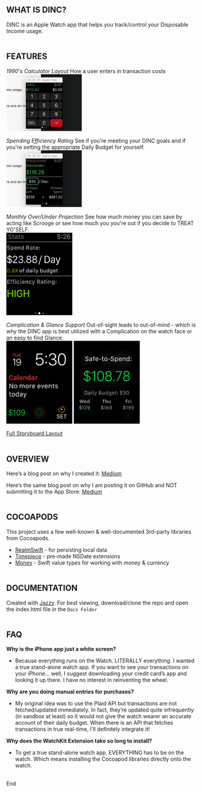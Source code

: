 ## **WHAT IS DINC?**
DINC is an Apple Watch app that helps you track/control your Disposable Income usage.
<br><br>


## **FEATURES**

*1990's Calculator Layout*
How a user enters in transaction costs
<br>
<img src="https://github.com/danielhour/DINC/raw/dev/Screenshots/PriceController.gif" width="200">

*Spending Efficiency Rating*
See if you're meeting your DINC goals and if you're setting the appropriate Daily Budget for yourself.
<br>
<img src="https://github.com/danielhour/DINC/raw/dev/Screenshots/ProjectionController.gif" width="200">

*Monthly Over/Under Projection*
See how much money you can save by acting like Scrooge or see how much you you're out if you decide to TREAT YO'SELF.
<br>
<img src="https://github.com/danielhour/DINC/raw/dev/Screenshots/efficiency.png" width="175">

*Complication & Glance Support*
Out-of-sight leads to out-of-mind - which is why the DINC app is best utilized with a Complication on the watch face or an easy to find Glance.
<br>
<img src="https://github.com/danielhour/DINC/raw/dev/Screenshots/complication.png" width="175">  <img src="https://github.com/danielhour/DINC/raw/dev/Screenshots/glance.png" width="175">

[Full Storyboard Layout](https://github.com/danielhour/DINC/blob/dev/Screenshots/DINC%20storyboard.png)
<br><br>


## **OVERVIEW**
Here’s a blog post on why I created it: [Medium](http://www.templink.com)

Here’s the same blog post on why I am posting it on GitHub and NOT submitting it to the App Store: [Medium](http://www.templink.com)
<br><br>


## **COCOAPODS**
This project uses a few well-known & well-documented 3rd-party libraries from Cocoapods.

- [RealmSwift](https://github.com/realm/realm-cocoa) - for persisting local data
- [Timepiece](https://github.com/naoty/Timepiece) - pre-made NSDate extensions
- [Money](https://github.com/danthorpe/Money) - Swift value types for working with money & currency
<br><br>


## **DOCUMENTATION**
Created with [Jazzy](https://github.com/realm/jazzy). For best viewing, download/clone the repo and open the index.html file in the `Docs Folder`
<br><br>


## **FAQ**

**Why is the iPhone app just a white screen?**
- Because everything runs on the Watch. LITERALLY everything. I wanted a true stand-alone watch app. If you want to see your transactions on your iPhone… well, I suggest downloading your credit card’s app and looking it up there. I have no interest in reinventing the wheel.

**Why are you doing manual entries for purchases?**
- My original idea was to use the Plaid API but transactions are not fetched/updated immediately. In fact, they’re updated quite infrequently (in sandbox at least) so it would not give the watch wearer an accurate account of their daily budget. When there is an API that fetches transactions in true real-time, I'll definitely integrate it!

**Why does the WatchKit Extension take so long to install?**
- To get a true stand-alone watch app, EVERYTHING has to be on the watch. Which means installing the Cocoapod libraries directly onto the watch.
<br><br>




End